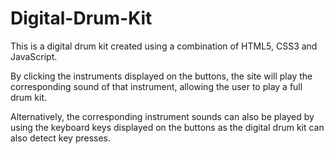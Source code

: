 # Digital-Drum-Kit

This is a digital drum kit created using a combination of HTML5, CSS3 and JavaScript.

By clicking the instruments displayed on the buttons, the site will play the corresponding sound of that instrument, allowing the user to play a full drum kit.

Alternatively, the corresponding instrument sounds can also be played by using the keyboard keys displayed on the buttons as the digital drum kit can also detect key presses.
